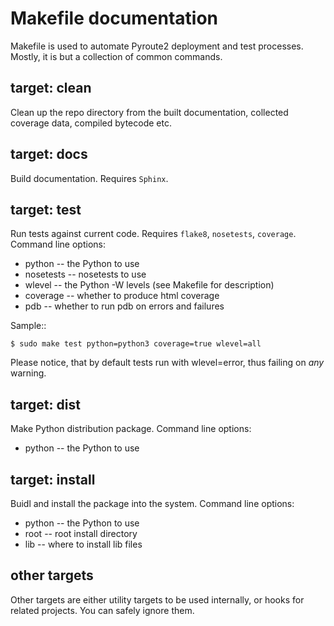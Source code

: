 Makefile documentation
======================

Makefile is used to automate Pyroute2 deployment and test
processes. Mostly, it is but a collection of common commands.


target: clean
-------------

Clean up the repo directory from the built documentation,
collected coverage data, compiled bytecode etc.

target: docs
------------

Build documentation. Requires `Sphinx`.

target: test
------------

Run tests against current code. Requires `flake8`, `nosetests`,
`coverage`. Command line options:

* python -- the Python to use
* nosetests -- nosetests to use
* wlevel -- the Python -W levels (see Makefile for description)
* coverage -- whether to produce html coverage
* pdb -- whether to run pdb on errors and failures

Sample::

    $ sudo make test python=python3 coverage=true wlevel=all

Please notice, that by default tests run with wlevel=error,
thus failing on *any* warning.

target: dist
------------

Make Python distribution package. Command line options:

* python -- the Python to use

target: install
---------------

Buidl and install the package into the system. Command line options:

* python -- the Python to use
* root -- root install directory
* lib -- where to install lib files

other targets
-------------

Other targets are either utility targets to be used internally,
or hooks for related projects. You can safely ignore them.
